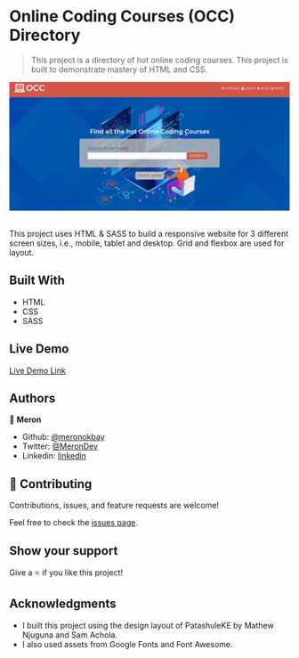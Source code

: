 # Online Coding Courses (OCC) Directory

> This project is a directory of hot online coding courses. This project is built to demonstrate mastery of HTML and CSS.

![screenshot](/images/app_screenshot.png)

This project uses HTML &amp; SASS to build a responsive website for 3 different screen sizes, i.e., mobile, tablet and desktop. Grid and flexbox are used for layout.

## Built With

- HTML
- CSS
- SASS

## Live Demo

[Live Demo Link](https://meronokbay.github.io/course-directory/)

## Authors

👤 **Meron**

- Github: [@meronokbay](https://github.com/meronokbay)
- Twitter: [@MeronDev](https://twitter.com/MeronDev)
- Linkedin: [linkedin](https://linkedin.com/in/meron-ogbai-467414198/)

## 🤝 Contributing

Contributions, issues, and feature requests are welcome!

Feel free to check the [issues page](issues/).

## Show your support

Give a ⭐️ if you like this project!

## Acknowledgments

- I built this project using the design layout of PatashuleKE by Mathew Njuguna and Sam Achola.
- I also used assets from Google Fonts and Font Awesome.
